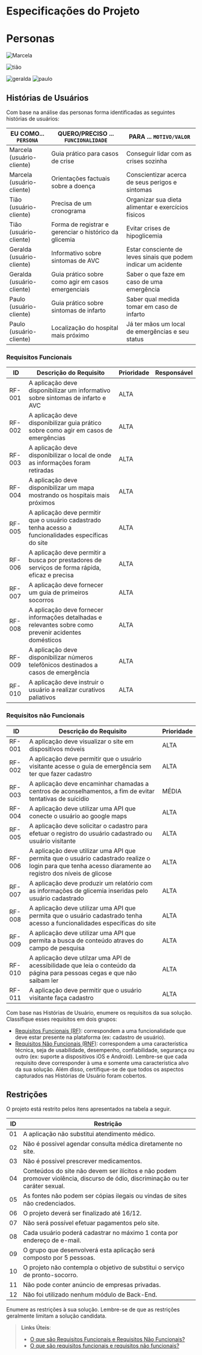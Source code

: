 # Especificações do Projeto


# Personas #
![Marcela](https://user-images.githubusercontent.com/105678089/227963189-98671a00-9992-4850-9c1a-a124252fdd2e.png)

![tião](https://user-images.githubusercontent.com/105678089/227963241-4fe7a81d-854e-4f86-9a06-bc7d118848f7.png)

![geralda](https://user-images.githubusercontent.com/105678089/227267557-16c94be2-216d-49b6-bbdb-ec922013b6a9.png)
![paulo](https://user-images.githubusercontent.com/105678089/229290387-71c24b7d-e7e1-4c13-913d-d9fa773f9396.png)


## Histórias de Usuários

Com base na análise das personas forma identificadas as seguintes histórias de usuários:

|   EU COMO... `PERSONA`    | QUERO/PRECISO ... `FUNCIONALIDADE`                   | PARA ... `MOTIVO/VALOR`                                        |
|---------------------------|------------------------------------------------------|----------------------------------------------------------------|
|Marcela (usuário-cliente)  |Guia prático para casos de crise                      |Conseguir lidar com as crises sozinha                           |
|Marcela (usuário-cliente)  |Orientações factuais sobre a doença                   |Conscientizar acerca de seus perigos e sintomas                 | 
|Tião (usuário-cliente)     |Precisa de um cronograma                              |Organizar sua dieta alimentar e exercícios físicos              |
|Tião (usuário-cliente)     |Forma de registrar e gerenciar o histórico da glicemia|Evitar crises de hipoglicemia                                   |
|Geralda (usuário-cliente)  |Informativo sobre sintomas de AVC                     |Estar consciente de leves sinais que podem indicar um acidente  |
|Geralda (usuário-cliente)  |Guia prático sobre como agir em casos emergenciais    |Saber o que faze em caso de uma emergência                      |
|Paulo (usuário-cliente)    |Guia prático sobre sintomas de infarto                |Saber qual medida tomar em caso de infarto                      |
|Paulo (usuário-cliente)    |Localização do hospital mais próximo                  |Já ter mãos um local de emergências e seu status                |


### Requisitos Funcionais

|ID    | Descrição do Requisito  | Prioridade | Responsável |
|------|-----------------------------------------|----| ----|
|RF-001| A aplicação deve disponibilizar um informativo sobre sintomas de infarto e AVC | ALTA | |
|RF-002| A aplicação deve disponibilizar guia prático sobre como agir em casos de emergências | ALTA | |
|RF-003| A aplicação deve disponibilizar o local de onde as informações foram retiradas | ALTA | |
|RF-004| A aplicação deve disponibilizar um mapa mostrando os hospitais mais próximos | ALTA | |
|RF-005| A aplicação deve permitir que o usuário cadastrado tenha acesso a funcionalidades específicas do site | ALTA | |
|RF-006| A aplicação deve permitir a busca por prestadores de serviços de forma rápida, eficaz e precisa | ALTA | |
|RF-007| A aplicação deve fornecer um guia de primeiros socorros | ALTA | |
|RF-008| A aplicação deve fornecer informações detalhadas e relevantes sobre como prevenir acidentes domésticos | ALTA | |
|RF-009| A aplicação deve disponibilizar números telefônicos destinados a casos de emergência | ALTA | |
|RF-010| A aplicação deve instruir o usuário a realizar curativos paliativos | ALTA | |

### Requisitos não Funcionais

|ID     | Descrição do Requisito  |Prioridade |
|-------|-------------------------|----|
|RF-001| A aplicação deve visualizar o site em dispositivos móveis| ALTA | | 
|RF-002| A aplicação deve permitir que o usuário visitante acesse o guia de emergência sem ter que fazer cadastro | ALTA | |
|RF-003| A aplicação deve encaminhar chamadas a centros de aconselhamentos, a fim de evitar tentativas de suícidio | MÉDIA | |
|RF-004| A aplicação deve utilizar uma API que conecte o usuário ao google maps| ALTA | |
|RF-005| A aplicação deve solicitar o cadastro para efetuar o registro do usuário cadastrado ou usuário visitante | ALTA | |
|RF-006| A aplicação deve utilizar uma API que permita que o usuário cadastrado realize o login para que tenha acesso diaramente ao registro dos níveis de glicose | ALTA | |
|RF-007| A aplicação deve produzir um relatório com as informações de glicemia inseridas pelo usuário cadastrado | ALTA | |
|RF-008| A aplicação deve utilizar uma API que permita que o usuário cadastrado tenha acesso a funcionalidades específicas do site | ALTA | |
|RF-009| A aplicação deve utilizar uma API que permita a busca de conteúdo atraves do campo de pesquisa | ALTA | |
|RF-010| A aplicação deve utilzar uma API de acessibilidade que leia o conteúdo da página para pessoas cegas e que não saibam ler | ALTA | |
|RF-011| A aplicação deve permitir que o usuário visitante faça cadastro | ALTA | |

Com base nas Histórias de Usuário, enumere os requisitos da sua solução. Classifique esses requisitos em dois grupos:

- [Requisitos Funcionais
 (RF)](https://pt.wikipedia.org/wiki/Requisito_funcional):
 correspondem a uma funcionalidade que deve estar presente na
  plataforma (ex: cadastro de usuário).
- [Requisitos Não Funcionais
  (RNF)](https://pt.wikipedia.org/wiki/Requisito_n%C3%A3o_funcional):
  correspondem a uma característica técnica, seja de usabilidade,
  desempenho, confiabilidade, segurança ou outro (ex: suporte a
  dispositivos iOS e Android).
Lembre-se que cada requisito deve corresponder à uma e somente uma
característica alvo da sua solução. Além disso, certifique-se de que
todos os aspectos capturados nas Histórias de Usuário foram cobertos.

## Restrições

O projeto está restrito pelos itens apresentados na tabela a seguir.

|ID| Restrição                                             |
|--|-------------------------------------------------------|
|01| A aplicação não substitui atendimento médico.          |
|02| Não é possivel agendar consulta médica diretamente no site. |
|03| Não é possivel prescrever medicamentos. |
|04| Conteúdos do site não devem ser ilícitos e não podem promover violência, discurso de ódio, discriminação ou ter caráter sexual. |
|05| As fontes não podem ser cópias ilegais ou vindas de sites não credenciados. |
|06| O projeto deverá ser finalizado até 16/12. |
|07| Não será possível efetuar pagamentos pelo site. |
|08| Cada usuário poderá cadastrar no máximo 1 conta por endereço de e-mail. |
|09| O grupo que desenvolverá esta aplicação será composto por 5 pessoas. |
|10| O projeto não contempla o objetivo de substitui o serviço de pronto-socorro. |
|11| Não pode conter anúncio de empresas privadas. |
|12| Não foi utilizado nenhum módulo de Back-End. |

Enumere as restrições à sua solução. Lembre-se de que as restrições geralmente limitam a solução candidata.

> **Links Úteis**:
> - [O que são Requisitos Funcionais e Requisitos Não Funcionais?](https://codificar.com.br/requisitos-funcionais-nao-funcionais/)
> - [O que são requisitos funcionais e requisitos não funcionais?](https://analisederequisitos.com.br/requisitos-funcionais-e-requisitos-nao-funcionais-o-que-sao/)
